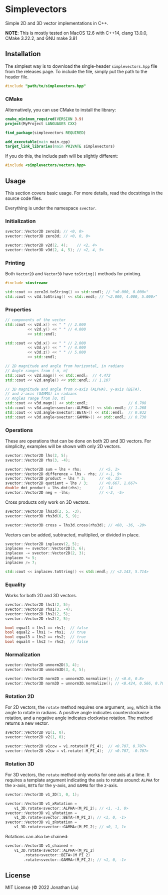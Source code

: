 # Simplevectors

Simple 2D and 3D vector implementations in C++.

**NOTE**: This is mostly tested on MacOS 12.6 with C++14, clang  13.0.0, CMake  3.22.2, and GNU make 3.81


## Installation

The simplest way is to download the single-header `simplevectors.hpp` file from the releases page. To include the file, simply put the path to the header file.

```cpp
#include "path/to/simplevectors.hpp"
```

### CMake

Alternatively, you can use CMake to install the library:

```cmake
cmake_minimum_required(VERSION 3.9)
project(MyProject LANGUAGES CXX)

find_package(simplevectors REQUIRED)

add_executable(main main.cpp)
target_link_libraries(main PRIVATE simplevectors)
```

If you do this, the include path will be slightly different:

```cpp
#include <simplevectors/vectors.hpp>
```

## Usage

This section covers basic usage. For more details, read the docstrings in the source code files.

Everything is under the namespace `svector`. 

### Initialization

```cpp
svector::Vector2D zero2d; // <0, 0>
svector::Vector3D zero3d; // <0, 0, 0>

svector::Vector2D v2d(2, 4);    // <2, 4>
svector::Vector3D v3d(2, 4, 5); // <2, 4, 5>
```

### Printing

Both `Vector2D` and `Vector3D` have `toString()` methods for printing.

```cpp
#include <iostream>

std::cout << zero2d.toString() << std::endl; // "<0.000, 0.000>"
std::cout << v3d.toString() << std::endl; // "<2.000, 4.000, 5.000>"
```

### Properties

```cpp
// components of the vector
std::cout << v2d.x() << " " // 2.000
          << v2d.y() << " " // 4.000
          << std::endl;

std::cout << v3d.x() << " " // 2.000
          << v3d.y() << " " // 4.000
          << v3d.z() << " " // 5.000
          << std::endl;

// 2D magnitude and angle from horizontal, in radians
// Angle ranges from (-π, π]
std::cout << v2d.magn() << std::endl;  // 4.472
std::cout << v2d.angle() << std::endl; // 1.107

// 3D magnitude and angle from x-axis (ALPHA), y-axis (BETA),
// and z-axis (GAMMA) in radians
// Angles range from [0, π]
std::cout << v3d.magn() << std::endl;                  // 6.708
std::cout << v3d.angle<svector::ALPHA>() << std::endl; // 1.268
std::cout << v3d.angle<svector::BETA>() << std::endl;  // 0.932
std::cout << v3d.angle<svector::GAMMA>() << std::endl; // 0.730
```

### Operations

These are operations that can be done on both 2D and 3D vectors. For simplicity, examples will be shown with only 2D vectors.

```cpp
svector::Vector2D lhs(2, 5);
svector::Vector2D rhs(3, -4);

svector::Vector2D sum = lhs + rhs;        // <5, 1>
svector::Vector2D difference = lhs - rhs; // <-1, 9>
svector::Vector2D product = lhs * 3;      // <6, 15>
svector::Vector2D quotient = lhs / 3;     // <0.667, 1.667>
double dot_product = lhs.dot(rhs);        // -14
svector::Vector2D neg = -lhs;             // <-2, -5>
```

Cross products only work on 3D vectors.

```cpp
svector::Vector3D lhs3d(2, 5, -3);
svector::Vector3D rhs3d(6, 5, 9);

svector::Vector3D cross = lhs3d.cross(rhs3d); // <60, -36, -20>
```

Vectors can be added, subtracted, multiplied, or divided in place.
```cpp
svector::Vector2D inplacev(2, 5);
inplacev += svector::Vector2D(3, 6);
inplacev -= svector::Vector2D(2, 3);
inplacev *= 5;
inplacev /= 7;

std::cout << inplacev.toString() << std::endl; // <2.143, 5.714>
```

### Equality

Works for both 2D and 3D vectors.

```cpp
svector::Vector2D lhs1(2, 5);
svector::Vector2D rhs1(3, -4);
svector::Vector2D lhs2(2, 5);
svector::Vector2D rhs2(2, 5);

bool equal1 = lhs1 == rhs1;  // false
bool equal2 = lhs1 != rhs1;  // true
bool equal3 = lhs2 == rhs2;  // true
bool equal4 = lhs2 != rhs2;  // false
```

### Normalization

```cpp
svector::Vector2D unnorm2D(3, 4);
svector::Vector3D unnorm3D(3, 4, 5);

svector::Vector2D norm2D = unnorm2D.normalize(); // <0.6, 0.8>
svector::Vector3D norm3D = unnorm3D.normalize(); // <0.424, 0.566, 0.707>
```

### Rotation 2D

For 2D vectors, the `rotate` method requires one argument, `ang`, which is the angle to rotate in radians. A positive angle indicates counterclockwise rotation, and a negative angle indicates clockwise rotation. The method returns a new vector.

```cpp
svector::Vector2D v1(1, 0);
svector::Vector2D v2(1, 0);

svector::Vector2D v1ccw = v1.rotate(M_PI_4);  // <0.707, 0.707>
svector::Vector2D v2cw = v1.rotate(-M_PI_4);  // <0.707, -0.707>
```

### Rotation 3D

For 3D vectors, the `rotate` method only works for one axis at a time. It requires a template argument indicating the axis to rotate around: `ALPHA` for the x-axis, `BETA` for the y-axis, and `GAMMA` for the z-axis.

```cpp
svector::Vector3D v1_3D(1, 0, 1);

svector::Vector3D v1_xRotation =
    v1_3D.rotate<svector::ALPHA>(M_PI_2); // <1, -1, 0>
svector::Vector3D v1_yRotation =
    v1_3D.rotate<svector::BETA>(M_PI_2); // <1, 0, -1>
svector::Vector3D v1_zRotation =
    v1_3D.rotate<svector::GAMMA>(M_PI_2); // <0, 1, 1>
```

Rotations can also be chained:

```cpp
svector::Vector3D v1_chained =
    v1_3D.rotate<svector::ALPHA>(M_PI_2)
        .rotate<svector::BETA>(M_PI_2)
        .rotate<svector::GAMMA>(M_PI_2); // <1, 0, -1>
```

## License

MIT License (© 2022 Jonathan Liu)
